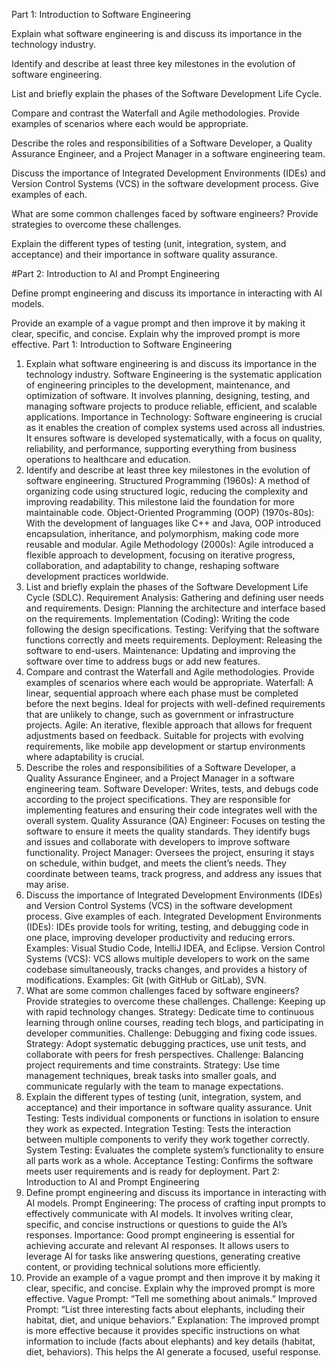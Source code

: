 Part 1: Introduction to Software Engineering

Explain what software engineering is and discuss its importance in the technology industry. 

Identify and describe at least three key milestones in the evolution of software engineering.  

List and briefly explain the phases of the Software Development Life Cycle.

Compare and contrast the Waterfall and Agile methodologies. Provide examples of scenarios where each would be appropriate.

Describe the roles and responsibilities of a Software Developer, a Quality Assurance Engineer, and a Project Manager in a software engineering team.

Discuss the importance of Integrated Development Environments (IDEs) and Version Control Systems (VCS) in the software development process. Give examples of each.

What are some common challenges faced by software engineers? Provide strategies to overcome these challenges.

Explain the different types of testing (unit, integration, system, and acceptance) and their importance in software quality assurance.

#Part 2: Introduction to AI and Prompt Engineering

Define prompt engineering and discuss its importance in interacting with AI models.

Provide an example of a vague prompt and then improve it by making it clear, specific, and concise. Explain why the improved prompt is more effective.
Part 1: Introduction to Software Engineering
1. Explain what software engineering is and discuss its importance in the technology industry.
Software Engineering is the systematic application of engineering principles to the development, maintenance, and optimization of software. It involves planning, designing, testing, and managing software projects to produce reliable, efficient, and scalable applications.
Importance in Technology: Software engineering is crucial as it enables the creation of complex systems used across all industries. It ensures software is developed systematically, with a focus on quality, reliability, and performance, supporting everything from business operations to healthcare and education.
2. Identify and describe at least three key milestones in the evolution of software engineering.
Structured Programming (1960s): A method of organizing code using structured logic, reducing the complexity and improving readability. This milestone laid the foundation for more maintainable code.
Object-Oriented Programming (OOP) (1970s-80s): With the development of languages like C++ and Java, OOP introduced encapsulation, inheritance, and polymorphism, making code more reusable and modular.
Agile Methodology (2000s): Agile introduced a flexible approach to development, focusing on iterative progress, collaboration, and adaptability to change, reshaping software development practices worldwide.
3. List and briefly explain the phases of the Software Development Life Cycle (SDLC).
Requirement Analysis: Gathering and defining user needs and requirements.
Design: Planning the architecture and interface based on the requirements.
Implementation (Coding): Writing the code following the design specifications.
Testing: Verifying that the software functions correctly and meets requirements.
Deployment: Releasing the software to end-users.
Maintenance: Updating and improving the software over time to address bugs or add new features.
4. Compare and contrast the Waterfall and Agile methodologies. Provide examples of scenarios where each would be appropriate.
Waterfall: A linear, sequential approach where each phase must be completed before the next begins. Ideal for projects with well-defined requirements that are unlikely to change, such as government or infrastructure projects.
Agile: An iterative, flexible approach that allows for frequent adjustments based on feedback. Suitable for projects with evolving requirements, like mobile app development or startup environments where adaptability is crucial.
5. Describe the roles and responsibilities of a Software Developer, a Quality Assurance Engineer, and a Project Manager in a software engineering team.
Software Developer: Writes, tests, and debugs code according to the project specifications. They are responsible for implementing features and ensuring their code integrates well with the overall system.
Quality Assurance (QA) Engineer: Focuses on testing the software to ensure it meets the quality standards. They identify bugs and issues and collaborate with developers to improve software functionality.
Project Manager: Oversees the project, ensuring it stays on schedule, within budget, and meets the client’s needs. They coordinate between teams, track progress, and address any issues that may arise.
6. Discuss the importance of Integrated Development Environments (IDEs) and Version Control Systems (VCS) in the software development process. Give examples of each.
Integrated Development Environments (IDEs): IDEs provide tools for writing, testing, and debugging code in one place, improving developer productivity and reducing errors. Examples: Visual Studio Code, IntelliJ IDEA, and Eclipse.
Version Control Systems (VCS): VCS allows multiple developers to work on the same codebase simultaneously, tracks changes, and provides a history of modifications. Examples: Git (with GitHub or GitLab), SVN.
7. What are some common challenges faced by software engineers? Provide strategies to overcome these challenges.
Challenge: Keeping up with rapid technology changes.
Strategy: Dedicate time to continuous learning through online courses, reading tech blogs, and participating in developer communities.
Challenge: Debugging and fixing code issues.
Strategy: Adopt systematic debugging practices, use unit tests, and collaborate with peers for fresh perspectives.
Challenge: Balancing project requirements and time constraints.
Strategy: Use time management techniques, break tasks into smaller goals, and communicate regularly with the team to manage expectations.
8. Explain the different types of testing (unit, integration, system, and acceptance) and their importance in software quality assurance.
Unit Testing: Tests individual components or functions in isolation to ensure they work as expected.
Integration Testing: Tests the interaction between multiple components to verify they work together correctly.
System Testing: Evaluates the complete system’s functionality to ensure all parts work as a whole.
Acceptance Testing: Confirms the software meets user requirements and is ready for deployment.
Part 2: Introduction to AI and Prompt Engineering
1. Define prompt engineering and discuss its importance in interacting with AI models.
Prompt Engineering: The process of crafting input prompts to effectively communicate with AI models. It involves writing clear, specific, and concise instructions or questions to guide the AI’s responses.
Importance: Good prompt engineering is essential for achieving accurate and relevant AI responses. It allows users to leverage AI for tasks like answering questions, generating creative content, or providing technical solutions more efficiently.
2. Provide an example of a vague prompt and then improve it by making it clear, specific, and concise. Explain why the improved prompt is more effective.
Vague Prompt: “Tell me something about animals.”
Improved Prompt: “List three interesting facts about elephants, including their habitat, diet, and unique behaviors.”
Explanation: The improved prompt is more effective because it provides specific instructions on what information to include (facts about elephants) and key details (habitat, diet, behaviors). This helps the AI generate a focused, useful response.







